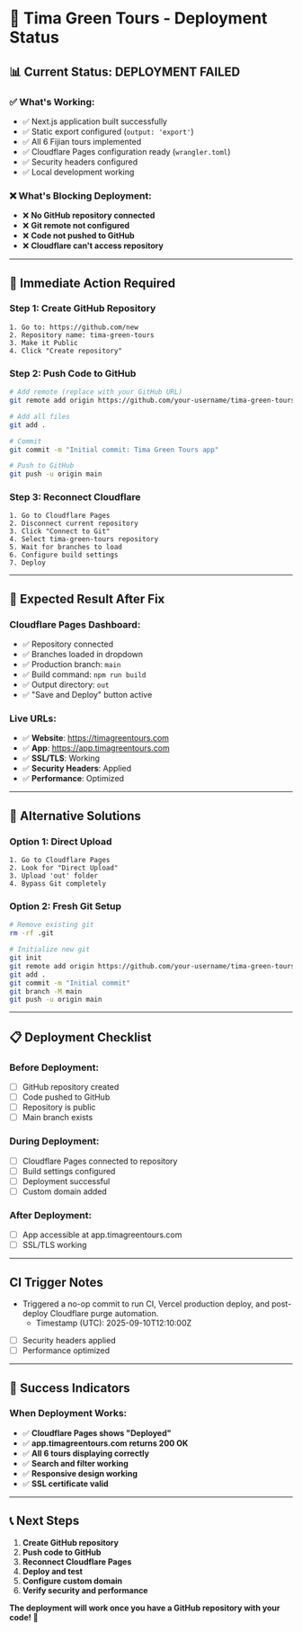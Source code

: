 # 🚀 Tima Green Tours - Deployment Status

## 📊 Current Status: **DEPLOYMENT FAILED**

### ✅ **What's Working:**
- ✅ Next.js application built successfully
- ✅ Static export configured (`output: 'export'`)
- ✅ All 6 Fijian tours implemented
- ✅ Cloudflare Pages configuration ready (`wrangler.toml`)
- ✅ Security headers configured
- ✅ Local development working

### ❌ **What's Blocking Deployment:**
- ❌ **No GitHub repository connected**
- ❌ **Git remote not configured**
- ❌ **Code not pushed to GitHub**
- ❌ **Cloudflare can't access repository**

---

## 🔧 **Immediate Action Required**

### **Step 1: Create GitHub Repository**
```
1. Go to: https://github.com/new
2. Repository name: tima-green-tours
3. Make it Public
4. Click "Create repository"
```

### **Step 2: Push Code to GitHub**
```bash
# Add remote (replace with your GitHub URL)
git remote add origin https://github.com/your-username/tima-green-tours.git

# Add all files
git add .

# Commit
git commit -m "Initial commit: Tima Green Tours app"

# Push to GitHub
git push -u origin main
```

### **Step 3: Reconnect Cloudflare**
```
1. Go to Cloudflare Pages
2. Disconnect current repository
3. Click "Connect to Git"
4. Select tima-green-tours repository
5. Wait for branches to load
6. Configure build settings
7. Deploy
```

---

## 🎯 **Expected Result After Fix**

### **Cloudflare Pages Dashboard:**
- ✅ Repository connected
- ✅ Branches loaded in dropdown
- ✅ Production branch: `main`
- ✅ Build command: `npm run build`
- ✅ Output directory: `out`
- ✅ "Save and Deploy" button active

### **Live URLs:**
- ✅ **Website**: https://timagreentours.com
- ✅ **App**: https://app.timagreentours.com
- ✅ **SSL/TLS**: Working
- ✅ **Security Headers**: Applied
- ✅ **Performance**: Optimized

---

## 🚨 **Alternative Solutions**

### **Option 1: Direct Upload**
```
1. Go to Cloudflare Pages
2. Look for "Direct Upload"
3. Upload 'out' folder
4. Bypass Git completely
```

### **Option 2: Fresh Git Setup**
```bash
# Remove existing git
rm -rf .git

# Initialize new git
git init
git remote add origin https://github.com/your-username/tima-green-tours.git
git add .
git commit -m "Initial commit"
git branch -M main
git push -u origin main
```

---

## 📋 **Deployment Checklist**

### **Before Deployment:**
- [ ] GitHub repository created
- [ ] Code pushed to GitHub
- [ ] Repository is public
- [ ] Main branch exists

### **During Deployment:**
- [ ] Cloudflare Pages connected to repository
- [ ] Build settings configured
- [ ] Deployment successful
- [ ] Custom domain added

### **After Deployment:**
- [ ] App accessible at app.timagreentours.com
- [ ] SSL/TLS working

---

## CI Trigger Notes

- Triggered a no-op commit to run CI, Vercel production deploy, and post-deploy Cloudflare purge automation.
  - Timestamp (UTC): 2025-09-10T12:10:00Z
- [ ] Security headers applied
- [ ] Performance optimized

---

## 🎉 **Success Indicators**

### **When Deployment Works:**
- ✅ **Cloudflare Pages shows "Deployed"**
- ✅ **app.timagreentours.com returns 200 OK**
- ✅ **All 6 tours displaying correctly**
- ✅ **Search and filter working**
- ✅ **Responsive design working**
- ✅ **SSL certificate valid**

---

## 📞 **Next Steps**

1. **Create GitHub repository**
2. **Push code to GitHub**
3. **Reconnect Cloudflare Pages**
4. **Deploy and test**
5. **Configure custom domain**
6. **Verify security and performance**

**The deployment will work once you have a GitHub repository with your code! 🚀**
